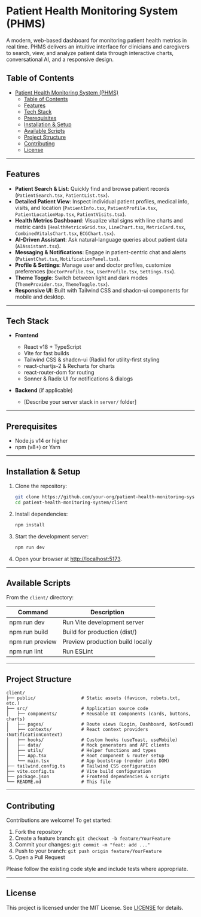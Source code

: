 # Patient Health Monitoring System (PHMS)

A modern, web-based dashboard for monitoring patient health metrics in real time. PHMS delivers an intuitive interface for clinicians and caregivers to search, view, and analyze patient data through interactive charts, conversational AI, and a responsive design.

## Table of Contents

- [Patient Health Monitoring System (PHMS)](#patient-health-monitoring-system-phms)
  - [Table of Contents](#table-of-contents)
  - [Features](#features)
  - [Tech Stack](#tech-stack)
  - [Prerequisites](#prerequisites)
  - [Installation \& Setup](#installation--setup)
  - [Available Scripts](#available-scripts)
  - [Project Structure](#project-structure)
  - [Contributing](#contributing)
  - [License](#license)

---

## Features

- **Patient Search & List**: Quickly find and browse patient records (`PatientSearch.tsx`, `PatientList.tsx`).
- **Detailed Patient View**: Inspect individual patient profiles, medical info, visits, and location (`PatientInfo.tsx`, `PatientProfile.tsx`, `PatientLocationMap.tsx`, `PatientVisits.tsx`).
- **Health Metrics Dashboard**: Visualize vital signs with line charts and metric cards (`HealthMetricsGrid.tsx`, `LineChart.tsx`, `MetricCard.tsx`, `CombinedVitalsChart.tsx`, `ECGChart.tsx`).
- **AI-Driven Assistant**: Ask natural-language queries about patient data (`AIAssistant.tsx`).
- **Messaging & Notifications**: Engage in patient-centric chat and alerts (`PatientChat.tsx`, `NotificationPanel.tsx`).
- **Profile & Settings**: Manage user and doctor profiles, customize preferences (`DoctorProfile.tsx`, `UserProfile.tsx`, `Settings.tsx`).
- **Theme Toggle**: Switch between light and dark modes (`ThemeProvider.tsx`, `ThemeToggle.tsx`).
- **Responsive UI**: Built with Tailwind CSS and shadcn-ui components for mobile and desktop.

---

## Tech Stack

- **Frontend**
  - React v18 + TypeScript
  - Vite for fast builds
  - Tailwind CSS & shadcn-ui (Radix) for utility-first styling
  - react-chartjs-2 & Recharts for charts
  - react-router-dom for routing
  - Sonner & Radix UI for notifications & dialogs

- **Backend** (if applicable)
  - [Describe your server stack in `server/` folder]

---

## Prerequisites

- Node.js v14 or higher
- npm (v8+) or Yarn

---

## Installation & Setup

1. Clone the repository:
   ```bash
   git clone https://github.com/your-org/patient-health-monitoring-system.git
   cd patient-health-monitoring-system/client
   ```
2. Install dependencies:
   ```bash
   npm install
   ```
3. Start the development server:
   ```bash
   npm run dev
   ```
4. Open your browser at [http://localhost:5173](http://localhost:5173).

---

## Available Scripts

From the `client/` directory:

| Command           | Description                      |
| ----------------- | -------------------------------- |
| npm run dev       | Run Vite development server      |
| npm run build     | Build for production (dist/)     |
| npm run preview   | Preview production build locally |
| npm run lint      | Run ESLint                        |

---

## Project Structure

```plaintext
client/
├── public/                 # Static assets (favicon, robots.txt, etc.)
├── src/                    # Application source code
│   ├── components/         # Reusable UI components (cards, buttons, charts)
│   ├── pages/              # Route views (Login, Dashboard, NotFound)
│   ├── contexts/           # React context providers (NotificationContext)
│   ├── hooks/              # Custom hooks (useToast, useMobile)
│   ├── data/               # Mock generators and API clients
│   ├── utils/              # Helper functions and types
│   ├── App.tsx             # Root component & router setup
│   └── main.tsx            # App bootstrap (render into DOM)
├── tailwind.config.ts      # Tailwind CSS configuration
├── vite.config.ts          # Vite build configuration
├── package.json            # Frontend dependencies & scripts
└── README.md               # This file
```

---

## Contributing

Contributions are welcome! To get started:

1. Fork the repository
2. Create a feature branch: `git checkout -b feature/YourFeature`
3. Commit your changes: `git commit -m "feat: add ..."`
4. Push to your branch: `git push origin feature/YourFeature`
5. Open a Pull Request

Please follow the existing code style and include tests where appropriate.

---

## License

This project is licensed under the MIT License. See [LICENSE](LICENSE) for details.
